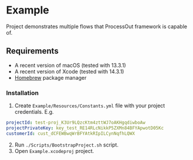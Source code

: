 # Example

Project demonstrates multiple flows that ProcessOut framework is capable of.

## Requirements

- A recent version of macOS (tested with 13.3.1)
- A recent version of Xcode (tested with 14.3.1)
- [Homebrew](https://https://brew.sh/) package manager

### Installation

1. Create `Example/Resources/Constants.yml` file with your project credentials. E.g.

```yml
projectId: test-proj_K3Ur9LQzcKtm4zttWJ7oAKHgqdiwboAw
projectPrivateKey: key_test_RE14RLcNikkP5ZXMn84BFYApwotD05Kc
customerId: cust_dCFEWBwqWrBFYAtkRIpILCynNqfhLQWX
```

2. Run `./Scripts/BootstrapProject.sh` script.
3. Open `Example.xcodeproj` project.
